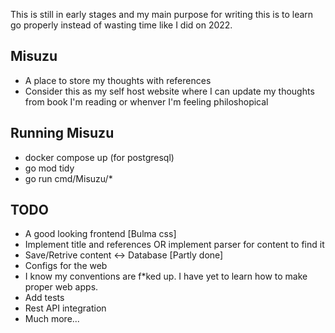 This is still in early stages and my main purpose for writing this is to learn go properly instead 
of wasting time like I did on 2022.

## Misuzu
- A place to store my thoughts with references
- Consider this as my self host website where I can update my thoughts from book I'm reading or whenver I'm feeling philoshopical

## Running Misuzu
- docker compose up (for postgresql)
- go mod tidy
- go run cmd/Misuzu/*

## TODO
- A good looking frontend [Bulma css]
- Implement title and references OR implement parser for content to find it
- Save/Retrive content <-> Database [Partly done]
- Configs for the web
- I know my conventions are f*ked up. I have yet to learn how to make proper web apps.
- Add tests
- Rest API integration
- Much more...